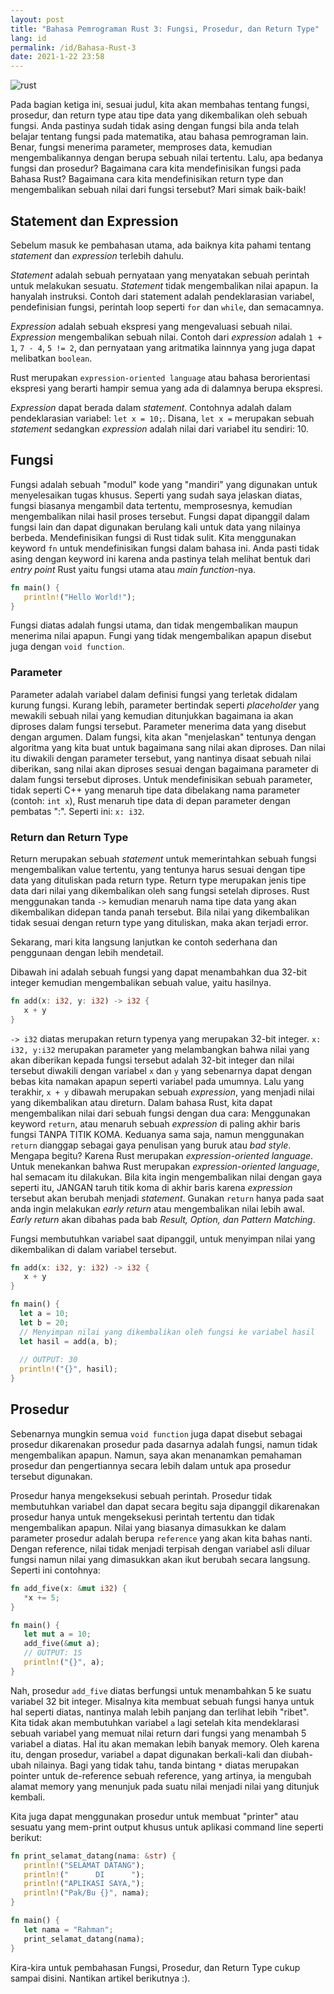 ```yaml
---
layout: post
title: "Bahasa Pemrograman Rust 3: Fungsi, Prosedur, dan Return Type"
lang: id
permalink: /id/Bahasa-Rust-3
date: 2021-1-22 23:58
---
```


![rust]({{site.baseurl}}/images/rust-3.png)

Pada bagian ketiga ini, sesuai judul, kita akan membahas tentang fungsi, prosedur, dan return type atau tipe data yang dikembalikan oleh sebuah fungsi. 
Anda pastinya sudah tidak asing dengan fungsi bila anda telah belajar tentang fungsi pada matematika, atau bahasa pemrograman lain. Benar, fungsi menerima 
parameter, memproses data, kemudian mengembalikannya dengan berupa sebuah nilai tertentu. Lalu, apa bedanya fungsi dan prosedur? Bagaimana cara 
kita mendefinisikan fungsi pada Bahasa Rust? Bagaimana cara kita mendefinisikan return type dan mengembalikan sebuah nilai dari fungsi tersebut? Mari simak baik-baik!

## Statement dan Expression

Sebelum masuk ke pembahasan utama, ada baiknya kita pahami tentang *statement* dan *expression* terlebih dahulu.

*Statement* adalah sebuah pernyataan yang menyatakan sebuah perintah untuk melakukan sesuatu. *Statement* tidak mengembalikan nilai apapun. Ia hanyalah instruksi. 
Contoh dari statement adalah pendeklarasian variabel, pendefinisian fungsi, perintah loop seperti `for` dan `while`, dan semacamnya.

*Expression* adalah sebuah ekspresi yang mengevaluasi sebuah nilai. *Expression* mengembalikan sebuah nilai. Contoh dari *expression* adalah `1 + 1`, `7 - 4`, `5 != 2`, 
dan pernyataan yang aritmatika lainnnya yang juga dapat melibatkan `boolean`.

Rust merupakan `expression-oriented language` atau bahasa berorientasi ekspresi yang berarti hampir semua yang ada di dalamnya berupa ekspresi.

*Expression* dapat berada dalam *statement*. Contohnya adalah dalam pendeklarasian variabel: `let x = 10;`. Disana, `let x =` merupakan sebuah *statement* sedangkan 
*expression* adalah nilai dari variabel itu sendiri: 10.

## Fungsi

Fungsi adalah sebuah "modul" kode yang "mandiri" yang digunakan untuk menyelesaikan tugas khusus. Seperti yang sudah saya jelaskan diatas, fungsi biasanya 
mengambil data tertentu, memprosesnya, kemudian mengembalikan nilai hasil proses tersebut. Fungsi dapat dipanggil dalam fungsi lain dan dapat digunakan berulang 
kali untuk data yang nilainya berbeda. Mendefinisikan fungsi di Rust tidak sulit. Kita menggunakan keyword `fn` untuk mendefinisikan fungsi dalam bahasa ini. Anda 
pasti tidak asing dengan keyword ini karena anda pastinya telah melihat bentuk dari *entry point* Rust yaitu fungsi utama atau *main function*-nya.

```rust
fn main() {
   println!("Hello World!");
}
```

Fungsi diatas adalah fungsi utama, dan tidak mengembalikan maupun menerima nilai apapun. Fungi yang tidak mengembalikan apapun disebut juga dengan `void function`.

### Parameter

Parameter adalah variabel dalam definisi fungsi yang terletak didalam kurung fungsi. Kurang lebih, parameter bertindak seperti *placeholder* yang mewakili sebuah nilai 
yang kemudian ditunjukkan bagaimana ia akan diproses dalam fungsi tersebut. Parameter menerima data yang disebut dengan argumen. Dalam fungsi, kita akan "menjelaskan" 
tentunya dengan algoritma yang kita buat untuk bagaimana sang nilai akan diproses. Dan nilai itu diwakili dengan parameter tersebut, yang nantinya disaat sebuah nilai 
diberikan, sang nilai akan diproses sesuai dengan bagaimana parameter di dalam fungsi tersebut diproses. Untuk mendefinisikan sebuah parameter, tidak seperti C++ yang 
menaruh tipe data dibelakang nama parameter (contoh: `int x`), Rust menaruh tipe data di depan parameter dengan pembatas ":". Seperti ini: `x: i32`.

### Return dan Return Type

Return merupakan sebuah *statement* untuk memerintahkan sebuah fungsi mengembalikan value tertentu, yang tentunya harus sesuai dengan tipe data yang dituliskan pada return type. Return type merupakan jenis tipe data dari nilai yang dikembalikan oleh sang fungsi setelah diproses. Rust menggunakan tanda `->` kemudian menaruh 
nama tipe data yang akan dikembalikan didepan tanda panah tersebut. Bila nilai yang dikembalikan tidak sesuai dengan return type yang dituliskan, maka akan terjadi error.

Sekarang, mari kita langsung lanjutkan ke contoh sederhana dan penggunaan dengan lebih mendetail.

Dibawah ini adalah sebuah fungsi yang dapat menambahkan dua 32-bit integer kemudian mengembalikan sebuah value, yaitu hasilnya.

```rust
fn add(x: i32, y: i32) -> i32 {
   x + y
} 
```

`-> i32` diatas merupakan return typenya yang merupakan 32-bit integer. `x: i32, y:i32` merupakan parameter yang melambangkan bahwa nilai yang akan diberikan kepada fungsi tersebut 
adalah 32-bit integer dan nilai tersebut diwakili dengan variabel `x` dan `y` yang sebenarnya dapat dengan bebas kita namakan apapun seperti variabel pada umumnya. Lalu yang terakhir, 
`x + y` dibawah merupakan sebuah *expression*, yang menjadi nilai yang dikembalikan atau direturn. Dalam bahasa Rust, kita dapat mengembalikan nilai dari sebuah fungsi dengan dua cara: 
Menggunakan keyword `return`, atau menaruh sebuah *expression* di paling akhir baris fungsi TANPA TITIK KOMA. Keduanya sama saja, namun menggunakan `return` dianggap sebagai gaya penulisan yang buruk 
atau *bad style*. Mengapa begitu? Karena Rust merupakan *expression-oriented language*. Untuk menekankan bahwa Rust merupakan *expression-oriented language*, hal semacam itu dilakukan. 
Bila kita ingin mengembalikan nilai dengan gaya seperti itu, JANGAN taruh titik koma di akhir baris karena *expression* tersebut akan berubah menjadi *statement*. Gunakan `return` hanya pada saat anda ingin melakukan _early return_ atau mengembalikan nilai lebih awal. _Early return_ akan dibahas pada bab _Result, Option, dan Pattern Matching_. 

Fungsi membutuhkan variabel saat dipanggil, untuk menyimpan nilai yang dikembalikan di dalam variabel tersebut.

```rust
fn add(x: i32, y: i32) -> i32 {
   x + y
}

fn main() {
  let a = 10;
  let b = 20;
  // Menyimpan nilai yang dikembalikan oleh fungsi ke variabel hasil
  let hasil = add(a, b);
  
  // OUTPUT: 30
  println!("{}", hasil); 
}
```

## Prosedur

Sebenarnya mungkin semua `void function` juga dapat disebut sebagai prosedur dikarenakan prosedur pada dasarnya adalah fungsi, namun tidak mengembalikan apapun. 
Namun, saya akan menanamkan pemahaman prosedur dan pengertiannya secara lebih dalam untuk apa prosedur tersebut digunakan.

Prosedur hanya mengeksekusi sebuah perintah. Prosedur tidak membutuhkan variabel dan dapat secara begitu saja dipanggil dikarenakan prosedur hanya untuk mengeksekusi 
perintah tertentu dan tidak mengembalikan apapun. Nilai yang biasanya dimasukkan ke dalam parameter prosedur adalah berupa `reference` yang akan kita bahas nanti. Dengan 
reference, nilai tidak menjadi terpisah dengan variabel asli diluar fungsi namun nilai yang dimasukkan akan ikut berubah secara langsung. Seperti ini contohnya:

```rust
fn add_five(x: &mut i32) {
   *x += 5;
}

fn main() {
   let mut a = 10;
   add_five(&mut a);
   // OUTPUT: 15
   println!("{}", a);
}
```

Nah, prosedur `add_five` diatas berfungsi untuk menambahkan 5 ke suatu variabel 32 bit integer. Misalnya kita membuat sebuah fungsi hanya untuk hal seperti diatas, nantinya malah 
lebih panjang dan terlihat lebih "ribet". Kita tidak akan membutuhkan variabel `a` lagi setelah kita mendeklarasi sebuah variabel yang memuat nilai return dari fungsi yang menambah 5 
variabel a diatas. Hal itu akan memakan lebih banyak memory. Oleh karena itu, dengan prosedur, variabel `a` dapat digunakan berkali-kali dan diubah-ubah nilainya. Bagi yang tidak tahu, 
tanda bintang `*` diatas merupakan pointer untuk de-reference sebuah reference, yang artinya, ia mengubah alamat memory yang menunjuk pada suatu nilai menjadi nilai yang ditunjuk kembali.

Kita juga dapat menggunakan prosedur untuk membuat "printer" atau sesuatu yang mem-print output khusus untuk aplikasi command line seperti berikut: 

```rust
fn print_selamat_datang(nama: &str) {
   println!("SELAMAT DATANG");
   println!("      DI      ");
   println!("APLIKASI SAYA,");
   println!("Pak/Bu {}", nama);
}

fn main() {
   let nama = "Rahman";
   print_selamat_datang(nama);
}
```

Kira-kira untuk pembahasan Fungsi, Prosedur, dan Return Type cukup sampai disini. Nantikan artikel berikutnya :).
